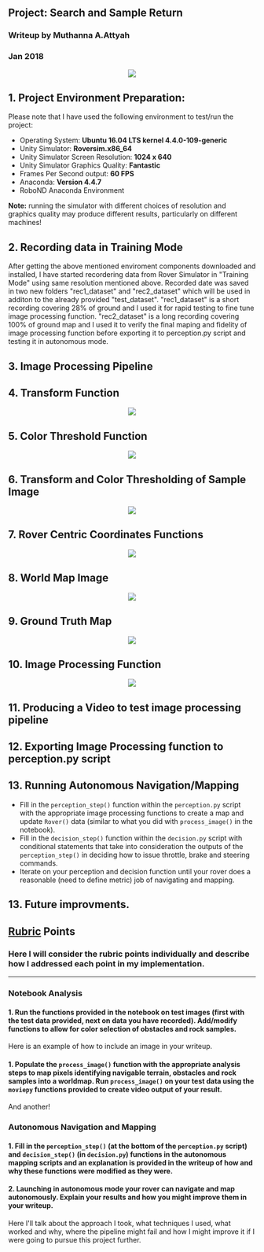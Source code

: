 ## Project: Search and Sample Return
### Writeup by Muthanna A.Attyah
### Jan 2018
<p align="center"> <img src="./output/rover_image.jpg"> </p>

## 1. Project Environment Preparation:

Please note that I have used the following environment to test/run the project:

* Operating System: **Ubuntu 16.04 LTS kernel 4.4.0-109-generic**
* Unity Simulator: **Roversim.x86_64**
* Unity Simulator Screen Resolution: **1024 x 640**
* Unity Simulator Graphics Quality: **Fantastic**
* Frames Per Second output: **60 FPS**
* Anaconda: **Version 4.4.7**
* RoboND Anaconda Environment

**Note:** running the simulator with different choices of resolution and graphics quality may produce different results, particularly on different machines!  

## 2. Recording data in Training Mode

After getting the above mentioned enviroment components downloaded and installed, I have started recordering data from Rover Simulator in "Training Mode" using same resolution mentioned above. Recorded date was saved in two new folders "rec1_dataset" and "rec2_dataset" which will be used in additon to the already provided "test_dataset".
"rec1_dataset" is a short recording covering 28% of ground and I used it for rapid testing to fine tune image processing function. "rec2_dataset" is a long recording covering 100% of ground map and I used it to verify the final maping and fidelity of image processing function before exporting it to perception.py script and testing it in autonomous mode.


## 3. Image Processing Pipeline

## 4. Transform Function

<p align="center"> <img src="./output/warp_fun.jpg"> </p>

## 5. Color Threshold Function

<p align="center"> <img src="./output/thresh_fun.jpg"> </p>

## 6. Transform and Color Thresholding of Sample Image

<p align="center"> <img src="./output/threshwarp_fun.jpg"> </p>

## 7. Rover Centric Coordinates Functions

<p align="center"> <img src="./output/rover_coords.jpg"> </p>

## 8. World Map Image
<p align="center"> <img src="./output/world_space.jpg"> </p>

## 9. Ground Truth Map

<p align="center"> <img src="./output/ground_truth.jpg"> </p>

## 10. Image Processing Function

<p align="center"> <img src="./output/test_frame.jpg"> </p>

## 11. Producing a Video to test image processing pipeline

## 12. Exporting Image Processing function to perception.py script

## 13. Running **Autonomous Navigation/Mapping**


* Fill in the `perception_step()` function within the `perception.py` script with the appropriate image processing functions to create a map and update `Rover()` data (similar to what you did with `process_image()` in the notebook). 
* Fill in the `decision_step()` function within the `decision.py` script with conditional statements that take into consideration the outputs of the `perception_step()` in deciding how to issue throttle, brake and steering commands. 
* Iterate on your perception and decision function until your rover does a reasonable (need to define metric) job of navigating and mapping.  


## 13. Future improvments.

## [Rubric](https://review.udacity.com/#!/rubrics/916/view) Points
### Here I will consider the rubric points individually and describe how I addressed each point in my implementation.  

---

### Notebook Analysis
#### 1. Run the functions provided in the notebook on test images (first with the test data provided, next on data you have recorded). Add/modify functions to allow for color selection of obstacles and rock samples.
Here is an example of how to include an image in your writeup.

#### 1. Populate the `process_image()` function with the appropriate analysis steps to map pixels identifying navigable terrain, obstacles and rock samples into a worldmap.  Run `process_image()` on your test data using the `moviepy` functions provided to create video output of your result. 
And another! 

### Autonomous Navigation and Mapping

#### 1. Fill in the `perception_step()` (at the bottom of the `perception.py` script) and `decision_step()` (in `decision.py`) functions in the autonomous mapping scripts and an explanation is provided in the writeup of how and why these functions were modified as they were.


#### 2. Launching in autonomous mode your rover can navigate and map autonomously.  Explain your results and how you might improve them in your writeup.  



Here I'll talk about the approach I took, what techniques I used, what worked and why, where the pipeline might fail and how I might improve it if I were going to pursue this project further.  


